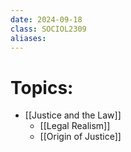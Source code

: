 ```yaml
---
date: 2024-09-18
class: SOCIOL2309
aliases:
---
```

# Topics:
- [[Justice and the Law]]
	- [[Legal Realism]]
	- [[Origin of Justice]]

